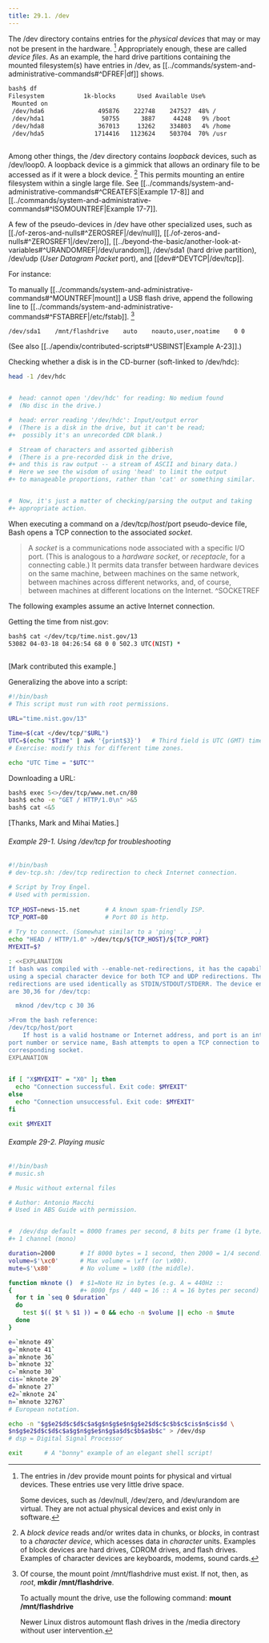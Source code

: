 ```yaml
---
title: 29.1. /dev
---
```



The /dev directory contains entries for the _physical devices_ that may or may not be present in the hardware. [^1] Appropriately enough, these are called _device files_. As an example, the hard drive partitions containing the mounted filesystem(s) have entries in /dev, as [[../commands/system-and-administrative-commands#^DFREF|df]] shows.

```bash
bash$ df
Filesystem           1k-blocks      Used Available Use%
 Mounted on
 /dev/hda6               495876    222748    247527  48% /
 /dev/hda1                50755      3887     44248   9% /boot
 /dev/hda8               367013     13262    334803   4% /home
 /dev/hda5              1714416   1123624    503704  70% /usr
	      
```

Among other things, the /dev directory contains _loopback_ devices, such as /dev/loop0. A loopback device is a gimmick that allows an ordinary file to be accessed as if it were a block device. [^2] This permits mounting an entire filesystem within a single large file. See [[../commands/system-and-administrative-commands#^CREATEFS|Example 17-8]] and [[../commands/system-and-administrative-commands#^ISOMOUNTREF|Example 17-7]].

A few of the pseudo-devices in /dev have other specialized uses, such as [[./of-zeros-and-nulls#^ZEROSREF|/dev/null]], [[./of-zeros-and-nulls#^ZEROSREF1|/dev/zero]], [[../beyond-the-basic/another-look-at-variables#^URANDOMREF|/dev/urandom]], /dev/sda1 (hard drive partition), /dev/udp (_User Datagram Packet_ port), and [[dev#^DEVTCP|/dev/tcp]].

For instance:

To manually [[../commands/system-and-administrative-commands#^MOUNTREF|mount]] a USB flash drive, append the following line to [[../commands/system-and-administrative-commands#^FSTABREF|/etc/fstab]]. [^3]

```bash
/dev/sda1    /mnt/flashdrive    auto    noauto,user,noatime    0 0
```

(See also [[../apendix/contributed-scripts#^USBINST|Example A-23]].)

Checking whether a disk is in the CD-burner (soft-linked to /dev/hdc):

```bash
head -1 /dev/hdc


#  head: cannot open '/dev/hdc' for reading: No medium found
#  (No disc in the drive.)

#  head: error reading '/dev/hdc': Input/output error
#  (There is a disk in the drive, but it can't be read;
#+  possibly it's an unrecorded CDR blank.)   

#  Stream of characters and assorted gibberish
#  (There is a pre-recorded disk in the drive,
#+ and this is raw output -- a stream of ASCII and binary data.)
#  Here we see the wisdom of using 'head' to limit the output
#+ to manageable proportions, rather than 'cat' or something similar.


#  Now, it's just a matter of checking/parsing the output and taking
#+ appropriate action.
```

When executing a command on a /dev/tcp/$host/$port pseudo-device file, Bash opens a TCP connection to the associated _socket_.

> A _socket_ is a communications node associated with a specific I/O port. (This is analogous to a _hardware socket_, or _receptacle_, for a connecting cable.) It permits data transfer between hardware devices on the same machine, between machines on the same network, between machines across different networks, and, of course, between machines at different locations on the Internet. ^SOCKETREF

The following examples assume an active Internet connection.

Getting the time from nist.gov:

```bash
bash$ cat </dev/tcp/time.nist.gov/13
53082 04-03-18 04:26:54 68 0 0 502.3 UTC(NIST) *
	      
```

\[Mark contributed this example.]

Generalizing the above into a script:

```bash
#!/bin/bash
# This script must run with root permissions.

URL="time.nist.gov/13"

Time=$(cat </dev/tcp/"$URL")
UTC=$(echo "$Time" | awk '{print$3}')   # Third field is UTC (GMT) time.
# Exercise: modify this for different time zones.

echo "UTC Time = "$UTC""
```

Downloading a URL:

```bash
bash$ exec 5<>/dev/tcp/www.net.cn/80
bash$ echo -e "GET / HTTP/1.0\n" >&5
bash$ cat <&5
```

\[Thanks, Mark and Mihai Maties.]

###### Example 29-1. Using /dev/tcp for troubleshooting

```bash
#!/bin/bash
# dev-tcp.sh: /dev/tcp redirection to check Internet connection.

# Script by Troy Engel.
# Used with permission.
 
TCP_HOST=news-15.net       # A known spam-friendly ISP.
TCP_PORT=80                # Port 80 is http.
  
# Try to connect. (Somewhat similar to a 'ping' . . .) 
echo "HEAD / HTTP/1.0" >/dev/tcp/${TCP_HOST}/${TCP_PORT}
MYEXIT=$?

: <<EXPLANATION
If bash was compiled with --enable-net-redirections, it has the capability of
using a special character device for both TCP and UDP redirections. These
redirections are used identically as STDIN/STDOUT/STDERR. The device entries
are 30,36 for /dev/tcp:

  mknod /dev/tcp c 30 36

>From the bash reference:
/dev/tcp/host/port
    If host is a valid hostname or Internet address, and port is an integer
port number or service name, Bash attempts to open a TCP connection to the
corresponding socket.
EXPLANATION

   
if [ "X$MYEXIT" = "X0" ]; then
  echo "Connection successful. Exit code: $MYEXIT"
else
  echo "Connection unsuccessful. Exit code: $MYEXIT"
fi

exit $MYEXIT
```

###### Example 29-2. Playing music

```bash
#!/bin/bash
# music.sh

# Music without external files

# Author: Antonio Macchi
# Used in ABS Guide with permission.


#  /dev/dsp default = 8000 frames per second, 8 bits per frame (1 byte),
#+ 1 channel (mono)

duration=2000       # If 8000 bytes = 1 second, then 2000 = 1/4 second.
volume=$'\xc0'      # Max volume = \xff (or \x00).
mute=$'\x80'        # No volume = \x80 (the middle).

function mknote ()  # $1=Note Hz in bytes (e.g. A = 440Hz ::
{                   #+ 8000 fps / 440 = 16 :: A = 16 bytes per second)
  for t in `seq 0 $duration`
  do
    test $(( $t % $1 )) = 0 && echo -n $volume || echo -n $mute
  done
}

e=`mknote 49`
g=`mknote 41`
a=`mknote 36`
b=`mknote 32`
c=`mknote 30`
cis=`mknote 29`
d=`mknote 27`
e2=`mknote 24`
n=`mknote 32767`
# European notation.

echo -n "$g$e2$d$c$d$c$a$g$n$g$e$n$g$e2$d$c$c$b$c$cis$n$cis$d \
$n$g$e2$d$c$d$c$a$g$n$g$e$n$g$a$d$c$b$a$b$c" > /dev/dsp
# dsp = Digital Signal Processor

exit      # A "bonny" example of an elegant shell script!
```

[^1]: The entries in /dev provide mount points for physical and virtual devices. These entries use very little drive space.
    
    Some devices, such as /dev/null, /dev/zero, and /dev/urandom are virtual. They are not actual physical devices and exist only in software.

[^2]: A _block device_ reads and/or writes data in chunks, or _blocks_, in contrast to a _character device_, which acesses data in _character_ units. Examples of block devices are hard drives, CDROM drives, and flash drives. Examples of character devices are keyboards, modems, sound cards.

[^3]: Of course, the mount point /mnt/flashdrive must exist. If not, then, as _root_, **mkdir /mnt/flashdrive**.
    
    To actually mount the drive, use the following command: **mount /mnt/flashdrive**
    
    Newer Linux distros automount flash drives in the /media directory without user intervention.
